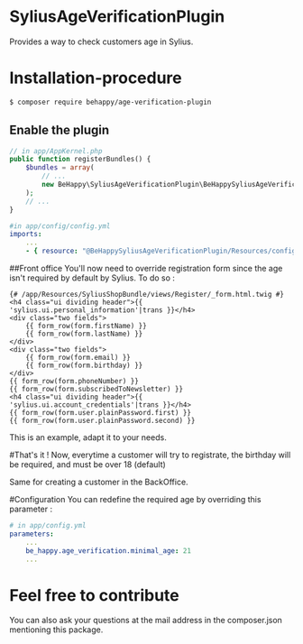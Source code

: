 # SyliusAgeVerificationPlugin
Provides a way to check customers age in Sylius.

# Installation-procedure
```bash
$ composer require behappy/age-verification-plugin
```

## Enable the plugin

```php
// in app/AppKernel.php
public function registerBundles() {
	$bundles = array(
		// ...
		new BeHappy\SyliusAgeVerificationPlugin\BeHappySyliusAgeVerificationPlugin(),
	);
	// ...
}
```

```yml
#in app/config/config.yml
imports:
    ...
    - { resource: "@BeHappySyliusAgeVerificationPlugin/Resources/config/app/config.yml" }
```

##Front office
You'll now need to override registration form since the age isn't required by default by Sylius. To do so :

```twig
{# /app/Resources/SyliusShopBundle/views/Register/_form.html.twig #}
<h4 class="ui dividing header">{{ 'sylius.ui.personal_information'|trans }}</h4>
<div class="two fields">
    {{ form_row(form.firstName) }}
    {{ form_row(form.lastName) }}
</div>
<div class="two fields">
    {{ form_row(form.email) }}
    {{ form_row(form.birthday) }}
</div>
{{ form_row(form.phoneNumber) }}
{{ form_row(form.subscribedToNewsletter) }}
<h4 class="ui dividing header">{{ 'sylius.ui.account_credentials'|trans }}</h4>
{{ form_row(form.user.plainPassword.first) }}
{{ form_row(form.user.plainPassword.second) }}
```

This is an example, adapt it to your needs.

#That's it !
Now, everytime a customer will try to registrate, the birthday will be required, and must be over 18 (default)

Same for creating a customer in the BackOffice.

#Configuration
You can redefine the required age by overriding this parameter :

```yml
# in app/config.yml
parameters:
    ...
    be_happy.age_verification.minimal_age: 21
    ...
```

# Feel free to contribute
You can also ask your questions at the mail address in the composer.json mentioning this package.